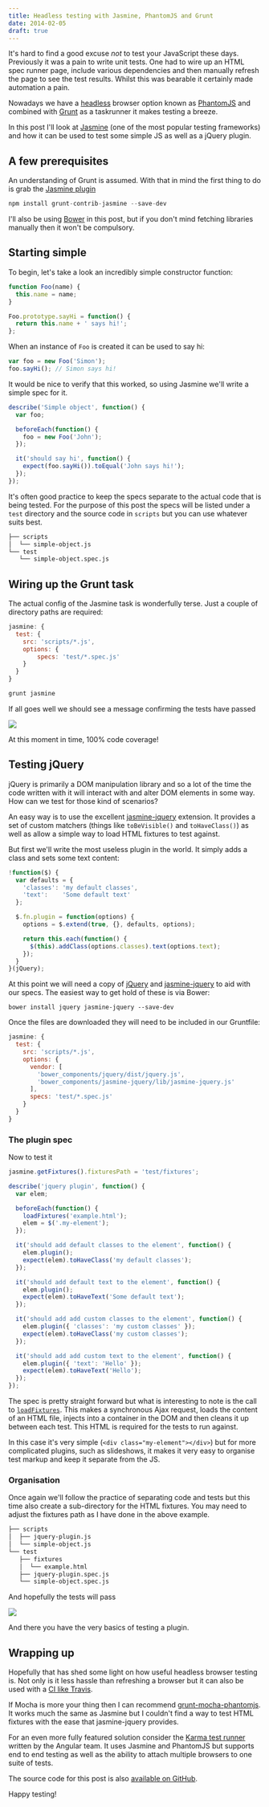 ```yaml
---
title: Headless testing with Jasmine, PhantomJS and Grunt
date: 2014-02-05
draft: true
---
```


It's hard to find a good excuse _not_ to test your JavaScript these days. Previously it was a pain to write unit tests. One had to wire up an HTML spec runner page, include various dependencies and then manually refresh the page to see the test results. Whilst this was bearable it certainly made automation a pain.

Nowadays we have a [headless](http://phantomjs.org/headless-testing.html) browser option known as [PhantomJS](http://phantomjs.org/) and combined with [Grunt](gruntjs.com) as a taskrunner it makes testing a breeze.

In this post I'll look at [Jasmine](http://pivotal.github.io/jasmine/) (one of the most popular testing frameworks) and how it can be used to test some simple JS as well as a jQuery plugin.

## A few prerequisites

An understanding of Grunt is assumed. With that in mind the first thing to do is grab the [Jasmine plugin](https://github.com/gruntjs/grunt-contrib-jasmine)

```js
npm install grunt-contrib-jasmine --save-dev
```

I'll also be using [Bower](http://bower.io) in this post, but if you don't mind fetching libraries manually then it won't be compulsory.

## Starting simple

To begin, let's take a look an incredibly simple constructor function:

``` js
function Foo(name) {
  this.name = name;
}

Foo.prototype.sayHi = function() {
  return this.name + ' says hi!';
};
```

When an instance of `Foo` is created it can be used to say hi:

``` js
var foo = new Foo('Simon');
foo.sayHi(); // Simon says hi!
```

It would be nice to verify that this worked, so using Jasmine we'll write a simple spec for it.

``` js
describe('Simple object', function() {
  var foo;

  beforeEach(function() {
    foo = new Foo('John');
  });

  it('should say hi', function() {
    expect(foo.sayHi()).toEqual('John says hi!');
  });
});
```

It's often good practice to keep the specs separate to the actual code that is being tested. For the purpose of this post the specs will be listed under a `test` directory and the source code in `scripts` but you can use whatever suits best.

```bash
├── scripts
│  └── simple-object.js
└── test
   └── simple-object.spec.js
```

## Wiring up the Grunt task

The actual config of the Jasmine task is wonderfully terse. Just a couple of directory paths are required:

``` js
jasmine: {
  test: {
    src: 'scripts/*.js',
    options: {
        specs: 'test/*.spec.js'
    }
  }
}
```

```js
grunt jasmine
```

If all goes well we should see a message confirming the tests have passed

![](/images/posts/headless-testing-with-phantomjs-and-grunt/simple-test-result.png)

At this moment in time, 100% code coverage!

## Testing jQuery

jQuery is primarily a DOM manipulation library and so a lot of the time the code written with it will interact with and alter DOM elements in some way. How can we test for those kind of scenarios?

An easy way is to use the excellent [jasmine-jquery](https://github.com/velesin/jasmine-jquery) extension. It provides a set of custom matchers (things like `toBeVisible()` and `toHaveClass()`) as well as allow a simple way to load HTML fixtures to test against.

But first we'll write the most useless plugin in the world. It simply adds a class and sets some text content:

``` js
!function($) {
  var defaults = {
    'classes': 'my default classes',
    'text':    'Some default text'
  };

  $.fn.plugin = function(options) {
    options = $.extend(true, {}, defaults, options);

    return this.each(function() {
      $(this).addClass(options.classes).text(options.text);
    });
  }
}(jQuery);
```

At this point we will need a copy of [jQuery](https://github.com/jquery/jquery) and [jasmine-jquery](https://github.com/velesin/jasmine-jquery) to aid with our specs. The easiest way to get hold of these is via Bower:

    bower install jquery jasmine-jquery --save-dev

Once the files are downloaded they will need to be included in our Gruntfile:

``` js
jasmine: {
  test: {
    src: 'scripts/*.js',
    options: {
      vendor: [
        'bower_components/jquery/dist/jquery.js',
        'bower_components/jasmine-jquery/lib/jasmine-jquery.js'
      ],
      specs: 'test/*.spec.js'
    }
  }
}
```

### The plugin spec

Now to test it

``` js
jasmine.getFixtures().fixturesPath = 'test/fixtures';

describe('jquery plugin', function() {
  var elem;

  beforeEach(function() {
    loadFixtures('example.html');
    elem = $('.my-element');
  });

  it('should add default classes to the element', function() {
    elem.plugin();
    expect(elem).toHaveClass('my default classes');
  });

  it('should add default text to the element', function() {
    elem.plugin();
    expect(elem).toHaveText('Some default text');
  });

  it('should add add custom classes to the element', function() {
    elem.plugin({ 'classes': 'my custom classes' });
    expect(elem).toHaveClass('my custom classes');
  });

  it('should add add custom text to the element', function() {
    elem.plugin({ 'text': 'Hello' });
    expect(elem).toHaveText('Hello');
  });
});
```

The spec is pretty straight forward but what is interesting to note is the call to [`loadFixtures`](https://github.com/velesin/jasmine-jquery#html-fixtures). This makes a synchronous Ajax request, loads the content of an HTML file, injects into a container in the DOM and then cleans it up between each test. This HTML is required for the tests to run against.

In this case it's very simple (`<div class="my-element"></div>`) but for more complicated plugins, such as slideshows, it makes it very easy to organise test markup and keep it separate from the JS.

### Organisation

Once again we'll follow the practice of separating code and tests but this time also create a sub-directory for the HTML fixtures. You may need to adjust the fixtures path as I have done in the above example.

```bash
├── scripts
│  ├── jquery-plugin.js
│  └── simple-object.js
└── test
   ├── fixtures
   │  └── example.html
   ├── jquery-plugin.spec.js
   └── simple-object.spec.js
```

And hopefully the tests will pass

![](/images/posts/headless-testing-with-phantomjs-and-grunt/plugin-passed.png)

And there you have the very basics of testing a plugin.

## Wrapping up

Hopefully that has shed some light on how useful headless browser testing is. Not only is it less hassle than refreshing a browser but it can also be used with a [CI like Travis](https://travis-ci.org/).

If Mocha is more your thing then I can recommend [grunt-mocha-phantomjs](https://github.com/jdcataldo/grunt-mocha-phantomjs). It works much the same as Jasmine but I couldn't find a way to test HTML fixtures with the ease that jasmine-jquery provides.

For an even more fully featured solution consider the [Karma test runner](http://karma-runner.github.io/0.10/index.html) written by the Angular team. It uses Jasmine and PhantomJS but supports end to end testing as well as the ability to attach multiple browsers to one suite of tests.

The source code for this post is also [available on GitHub](https://github.com/simonsmith/headless-testing-phantomjs-grunt).

Happy testing!